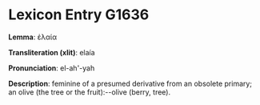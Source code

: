 # Lexicon Entry G1636

**Lemma**: ἐλαία

**Transliteration (xlit)**: elaía

**Pronunciation**: el-ah'-yah

**Description**:
feminine of a presumed derivative from an obsolete primary; an olive (the tree or the fruit):--olive (berry, tree).
